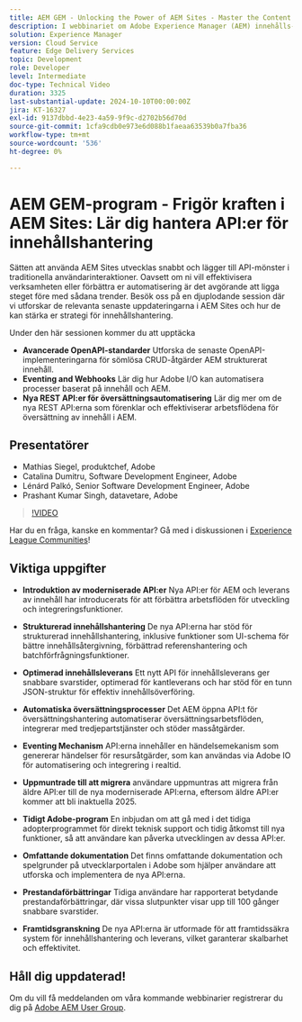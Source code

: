 ```yaml
---
title: AEM GEM - Unlocking the Power of AEM Sites - Master the Content Management APIs
description: I webbinariet om Adobe Experience Manager (AEM) innehålls-API:er introducerades nya, moderniserade API:er för förbättrad innehållshantering och leverans. ​Viktiga högtalare, bland annat Matthias, Catalina, Leonard och Prashant, visade upp funktionerna i dessa API:er, som strukturerad innehållshantering, optimerad innehållsleverans och automatiserade översättningsprocesser. ​Bland nyheterna finns den nya funktionen för användargränssnittsschema, förbättrad referenshantering, funktioner för gruppförfrågningar och ett snabbare API för innehållsleverans. ​Deltagarna uppmanades att utforska dessa API:er via Adobe dokumentation och gå med i det tidiga adopterprogrammet för tidig åtkomst och direkt teknisk support.
solution: Experience Manager
version: Cloud Service
feature: Edge Delivery Services
topic: Development
role: Developer
level: Intermediate
doc-type: Technical Video
duration: 3325
last-substantial-update: 2024-10-10T00:00:00Z
jira: KT-16327
exl-id: 9137dbbd-4e23-4a59-9f9c-d2702b56d70d
source-git-commit: 1cfa9cdb0e973e6d088b1faeaa63539b0a7fba36
workflow-type: tm+mt
source-wordcount: '536'
ht-degree: 0%

---
```


# AEM GEM-program - Frigör kraften i AEM Sites: Lär dig hantera API:er för innehållshantering

Sätten att använda AEM Sites utvecklas snabbt och lägger till API-mönster i traditionella användarinteraktioner. Oavsett om ni vill effektivisera verksamheten eller förbättra er automatisering är det avgörande att ligga steget före med sådana trender. Besök oss på en djuplodande session där vi utforskar de relevanta senaste uppdateringarna i AEM Sites och hur de kan stärka er strategi för innehållshantering.

Under den här sessionen kommer du att upptäcka

* **Avancerade OpenAPI-standarder** Utforska de senaste OpenAPI-implementeringarna för sömlösa CRUD-åtgärder AEM strukturerat innehåll.
* **Eventing and Webhooks** Lär dig hur Adobe I/O kan automatisera processer baserat på innehåll och AEM.
* **Nya REST API:er för översättningsautomatisering** Lär dig mer om de nya REST API:erna som förenklar och effektiviserar arbetsflödena för översättning av innehåll i AEM.

## Presentatörer

* Mathias Siegel, produktchef, Adobe
* Catalina Dumitru, Software Development Engineer, Adobe
* Lénárd Palkó, Senior Software Development Engineer, Adobe
* Prashant Kumar Singh, datavetare, Adobe

>[!VIDEO](https://video.tv.adobe.com/v/3435036/?learn=on)

Har du en fråga, kanske en kommentar?  Gå med i diskussionen i [Experience League Communities](https://adobe.ly/4e34grR)!

## Viktiga uppgifter

* **Introduktion av moderniserade API:er** Nya API:er för AEM och leverans av innehåll har introducerats för att förbättra arbetsflöden för utveckling och integreringsfunktioner.

* **Strukturerad innehållshantering** De nya API:erna har stöd för strukturerad innehållshantering, inklusive funktioner som UI-schema för bättre innehållsåtergivning, förbättrad referenshantering och batchförfrågningsfunktioner.

* **Optimerad innehållsleverans** Ett nytt API för innehållsleverans ger snabbare svarstider, optimerad för kantleverans och har stöd för en tunn JSON-struktur för effektiv innehållsöverföring.

* **Automatiska översättningsprocesser** Det AEM öppna API:t för översättningshantering automatiserar översättningsarbetsflöden, integrerar med tredjepartstjänster och stöder massåtgärder.

* **Eventing Mechanism** API:erna innehåller en händelsemekanism som genererar händelser för resursåtgärder, som kan användas via Adobe IO för automatisering och integrering i realtid.

* **Uppmuntrade till att migrera** användare uppmuntras att migrera från äldre API:er till de nya moderniserade API:erna, eftersom äldre API:er kommer att bli inaktuella 2025.

* **Tidigt Adobe-program** En inbjudan om att gå med i det tidiga adopterprogrammet för direkt teknisk support och tidig åtkomst till nya funktioner, så att användare kan påverka utvecklingen av dessa API:er.

* **Omfattande dokumentation** Det finns omfattande dokumentation och spelgrunder på utvecklarportalen i Adobe som hjälper användare att utforska och implementera de nya API:erna.

* **Prestandaförbättringar** Tidiga användare har rapporterat betydande prestandaförbättringar, där vissa slutpunkter visar upp till 100 gånger snabbare svarstider.

* **Framtidsgranskning** De nya API:erna är utformade för att framtidssäkra system för innehållshantering och leverans, vilket garanterar skalbarhet och effektivitet.

## Håll dig uppdaterad!

Om du vill få meddelanden om våra kommande webbinarier registrerar du dig på [Adobe AEM User Group](https://aem-augs.adobe.com/).
